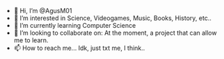 - 👋 Hi, I’m @AgusM01
- 👀 I’m interested in Science, Videogames, Music, Books, History, etc..
- 🌱 I’m currently learning Computer Science
- 💞️ I’m looking to collaborate on: At the moment, a project that can allow me to learn.  
- 📫 How to reach me... Idk, just txt me, I think..

<!---
AgusM01/AgusM01 is a ✨ special ✨ repository because its `README.md` (this file) appears on your GitHub profile.
You can click the Preview link to take a look at your changes.
--->
